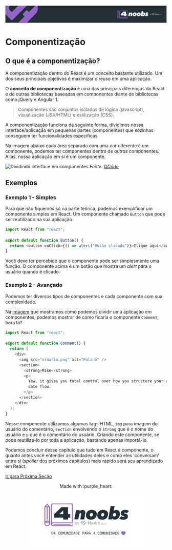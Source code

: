 <p align="center">
  <a href="https://github.com/he4rt/4noobs" target="_blank">
    <img src="../../assets/global/header-4noobs.svg">
  </a>
</p>

# Componentização

## O que é a componentização?

A componentização dentro do React é um conceito bastante utilizado. Um dos seus principais objetivos é maximizar o reuso em uma aplicação.

O **conceito de componentização** é uma das principais diferenças do React e de outras bibliotecas baseadas em componentes diante de bibliotecas como jQuery e Angular 1.

> Componentes são conjuntos isolados de lógica (javascript), visualização (JSX/HTML) e estilização (CSS).

A componentização funciona da seguinte forma, dividimos nossa interface/aplicação em pequenas partes (componentes) que sozinhas conseguem ter funcionalidades específicas.

Na imagem abaixo cada área separada com uma cor diferente é um componente, podemos ter componentes dentro de outros componentes. Aliás, nossa aplicação em si é um componente.

![Dividindo interface em componentes](https://camo.githubusercontent.com/c6c0539167806d8acd08abdfedd99cef216988f1/68747470733a2f2f69322e77702e636f6d2f7777772e71636f64652e696e2f77702d636f6e74656e742f75706c6f6164732f323031382f30372f72656163742d636f6d706f6e656e742d747265652e706e673f726573697a653d313032342532433537382673736c3d31)
*Fonte: [QCode](https://www.qcode.in/learn-react-by-creating-a-comment-app/)*

## Exemplos

### Exemplo 1 - Simples

Para que não fiquemos só na parte teórica, podemos exemplificar um componente simples em React. Um componente chamado `Button` que pode ser reutilizado na sua aplicação.

```js
import React from "react";

export default function Button() {
  return <button onClick={() => alert("Botão clicado")}>Clique aqui</button>;
}
```

Você deve ter percebido que o componente pode ser simplesmente uma função. O componente acima é um botão que mostra um _alert_ para o usuário quando é clicado.

### Exemplo 2 - Avançado

Podemos ter diversos tipos de componentes e cada componente com sua complexidade.

Na [imagem](#Dividindo-interface-em-componentes) que mostramos como podemos dividir uma aplicação em componentes, podemos mostrar de como ficaria o componente `Comment`, bora lá?

```js
import React from "react";

export default function Comment() {
  return (
    <div>
      <img src="usuario.png" alt="Fulano" />
      <section>
        <strong>Mike</strong>
        <p>
          Yew, it gives you total control over how you structure your app and
          date flow.
        </p>
      </section>
    </div>
  );
}
```

Nesse componente utilizamos algumas tags HTML, `img` para imagem do usuário do comentário, `section` envolvendo o `strong` que é o nome do usuário e `p` que é o comentário do usuário. Criando este componente, se pode reutiliza-lo por toda a aplicação, bastando apenas importá-lo.

Podemos concluir desse capítulo que tudo em React é componente, o quanto antes você entender as utilidades deles e como eles 'conversam' entre si (_spoiler_ dos próximos capítulos) mais rápido será seu aprendizado em React.

[Ir para Próxima Seção](./4-JSX%20e%20Babel.md)

<p align="center">Made with :purple_heart:</p>

<p align="center">
  <a href="https://github.com/he4rt/4noobs" target="_blank">
    <img src="../../assets/global/footer-4noobs.svg" width="380">
  </a>
</p>